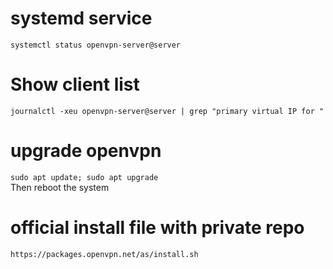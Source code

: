 # systemd service
`systemctl status openvpn-server@server`
# Show client list
`journalctl -xeu openvpn-server@server | grep "primary virtual IP for "`
# upgrade openvpn
`sudo apt update; sudo apt upgrade`  
Then reboot the system
# official install file with private repo
`https://packages.openvpn.net/as/install.sh`
